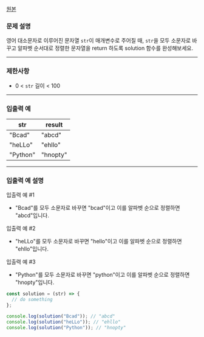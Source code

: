 [원본](https://school.programmers.co.kr/learn/courses/30/lessons/120911)

### **문제 설명**

영어 대소문자로 이루어진 문자열 `str`이 매개변수로 주어질 때, `str`을 모두 소문자로 바꾸고 알파벳 순서대로 정렬한 문자열을 return 하도록 solution 함수를 완성해보세요.

---

### 제한사항

- 0 < `str` 길이 < 100

---

### 입출력 예

| str      | result   |
| -------- | -------- |
| "Bcad"   | "abcd"   |
| "heLLo"  | "ehllo"  |
| "Python" | "hnopty" |

---

### 입출력 예 설명

입출력 예 #1

- "Bcad"를 모두 소문자로 바꾸면 "bcad"이고 이를 알파벳 순으로 정렬하면 "abcd"입니다.

입출력 예 #2

- "heLLo"를 모두 소문자로 바꾸면 "hello"이고 이를 알파벳 순으로 정렬하면 "ehllo"입니다.

입출력 예 #3

- "Python"를 모두 소문자로 바꾸면 "python"이고 이를 알파벳 순으로 정렬하면 "hnopty"입니다.

```jsx
const solution = (str) => {
  // do something
};

console.log(solution("Bcad")); // "abcd"
console.log(solution("heLLo")); // "ehllo"
console.log(solution("Python")); // "hnopty"
```
